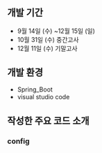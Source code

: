 #

## 개발 기간

- 9월 14일 (수) ~12월 15일 (일)
- 10월 31일 (수) 중간고사
- 12월 11일 (수) 기말고사

## 개발 환경
- Spring_Boot
- visual studio code

## 작성한 주요 코드 소개

### config





